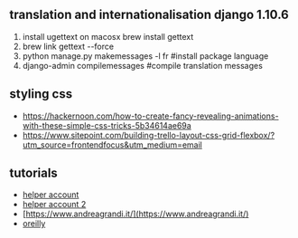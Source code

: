 ## translation and internationalisation django 1.10.6
1. install ugettext on macosx brew install gettext
2. brew link gettext --force
3. python manage.py makemessages -l fr #install package language
4. django-admin compilemessages #compile translation messages

## styling css
* https://hackernoon.com/how-to-create-fancy-revealing-animations-with-these-simple-css-tricks-5b34614ae69a
* https://www.sitepoint.com/building-trello-layout-css-grid-flexbox/?utm_source=frontendfocus&utm_medium=email

## tutorials
* [helper account](https://thinkster.io/django-angularjs-tutorial)
* [helper account 2](http://blog.kevinastone.com/getting-started-with-django-rest-framework-and-angularjs.html)
* [https://www.andreagrandi.it/](https://www.andreagrandi.it/)
* [oreilly](https://www.safaribooksonline.com/library/view/lightweight-django/9781491946275/ch04.html)
